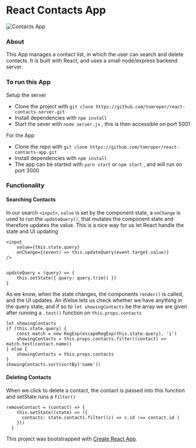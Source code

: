 # React Contacts App

![Contacts App](http://i.imgur.com/SD5sROI.png)


### About
This App manages a contact list, in which the user can search and delete contacts. It is built with React, and uses a small node/express backend server. 

### To run this App

Setup the server
* Clone the project with `git clone https://github.com/tomroper/react-contacts-server.git`
* Install dependencies with `npm install`
* Start the sever with `node server.js` , this is then accessible on port 5001

For the App
* Clone the repo with `git clone https://github.com/tomroper/react-contacts-app.git`
* Install dependencies with `npm install`
* The app can be started with `yarn start` or `npm start` , and will run on port 3000

### Functionality

#### Searching Contacts

In our search `<input>`, `value` is set by the component state, a `onChange` is used to run the `updateQuery()`, that mutates the component state and therefore updates the value. This is a nice way for us let React handle the state and UI updating

```
<input
    value={this.state.query}
    onChange={(event) => this.updateQuery(event.target.value)}
/>
    
```
```
updateQuery = (query) => {
    this.setState({ query: query.trim() })
}
```

As we know, when the state changes, the components `render()` is called, and the UI updates. An if/else lets us check whether we have anything in the query state, and if so to `let showingContacts` be the array we are given after running a `.test()` function on `this.props.contacts`

```
let showingContacts
if (this.state.query) {
    const match = new RegExp(escapeRegExp(this.state.query), 'i')
    showingContacts = this.props.contacts.filter((contact) => match.test(contact.name))
} else {
    showingContacts = this.props.contacts
}
showingContacts.sort(sortBy('name'))
```

#### Deleting Contacts

When we click to delete a contact, the contact is passed into this function and setState runs a `filter()`  

```
removeContact = (contact) => {
    this.setState((state) => ({
      contacts: state.contacts.filter((c) => c.id !== contact.id )
    }))
  }
 ```

This project was bootstrapped with [Create React App](https://github.com/facebookincubator/create-react-app).
